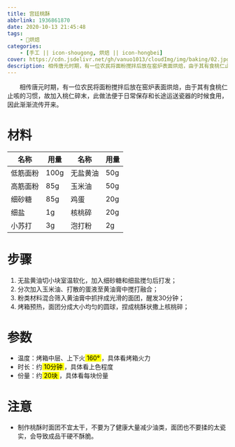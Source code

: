 ```yaml
---
title: 宫廷桃酥
abbrlink: 1936861870
date: 2020-10-13 21:45:48
tags:
    - 🍰烘焙
categories:
    - [手工 || icon-shougong, 烘焙 || icon-hongbei]
cover: https://cdn.jsdelivr.net/gh/vanuo1013/cloudImg/img/baking/02.jpg
description: 相传唐元时期，有一位农民将面粉搅拌后放在窑炉表面烘焙，由于其有食桃仁止咳的习惯，故加入桃仁碎末，此做法便于日常保存和长途运送瓷器的时候食用，因此渐渐流传开来。
---
```


　　相传唐元时期，有一位农民将面粉搅拌后放在窑炉表面烘焙，由于其有食桃仁止咳的习惯，故加入桃仁碎末，此做法便于日常保存和长途运送瓷器的时候食用，因此渐渐流传开来。

# 材料

| 名称     | 用量 | 名称     | 用量 |
| -------- | ---- | -------- | ---- |
| 低筋面粉 | 100g | 无盐黄油 | 50g  |
| 高筋面粉 | 85g  | 玉米油   | 50g  |
| 细砂糖   | 85g  | 鸡蛋     | 20g  |
| 细盐     | 1g   | 核桃碎   | 20g  |
| 小苏打   | 3g   | 泡打粉   | 2g   |



# 步骤

1. 无盐黄油切小块室温软化，加入细砂糖和细盐搅匀后打发；
2. 分次加入玉米油、打散的蛋液至黄油膏中搅打融合；
3. 粉类材料混合筛入黄油膏中抓拌成光滑的面团，醒发30分钟；
4. 烤箱预热，面团分成大小均匀的圆球，捏成桃酥状撒上核桃碎；



# 参数

+ 温度：烤箱中层、上下火<mark> 160° </mark>，具体看烤箱火力
+ 时长：约<mark> 10分钟 </mark>，具体看上色程度
+ 份量：约<mark> 20块 </mark>，具体看每块份量



# 注意

- 制作桃酥时面团不宜太干，不要为了健康大量减少油类，面团也不要揉的太瓷实，会导致成品干硬不酥脆。